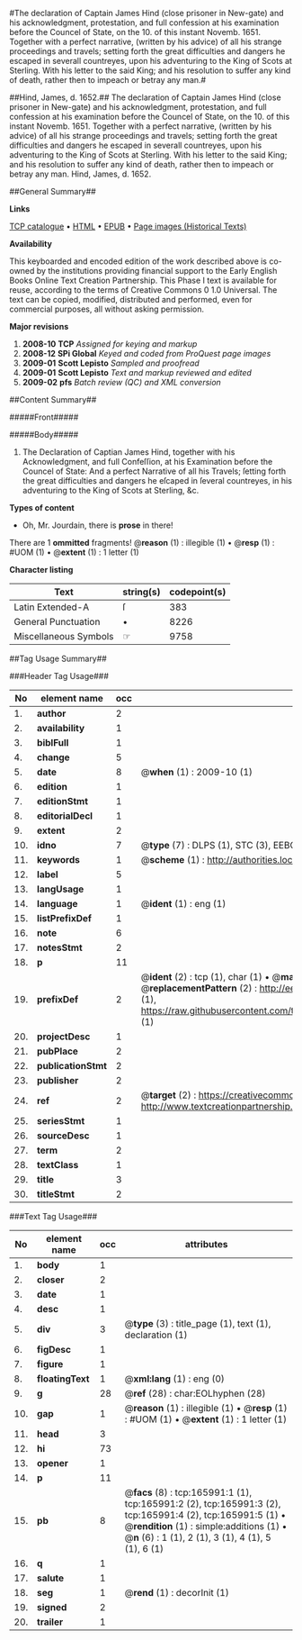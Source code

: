 #The declaration of Captain James Hind (close prisoner in New-gate) and his acknowledgment, protestation, and full confession at his examination before the Councel of State, on the 10. of this instant Novemb. 1651. Together with a perfect narrative, (written by his advice) of all his strange proceedings and travels; setting forth the great difficulties and dangers he escaped in severall countreyes, upon his adventuring to the King of Scots at Sterling. With his letter to the said King; and his resolution to suffer any kind of death, rather then to impeach or betray any man.#

##Hind, James, d. 1652.##
The declaration of Captain James Hind (close prisoner in New-gate) and his acknowledgment, protestation, and full confession at his examination before the Councel of State, on the 10. of this instant Novemb. 1651. Together with a perfect narrative, (written by his advice) of all his strange proceedings and travels; setting forth the great difficulties and dangers he escaped in severall countreyes, upon his adventuring to the King of Scots at Sterling. With his letter to the said King; and his resolution to suffer any kind of death, rather then to impeach or betray any man.
Hind, James, d. 1652.

##General Summary##

**Links**

[TCP catalogue](http://www.ota.ox.ac.uk/tcp/)  • 
[HTML](http://tei.it.ox.ac.uk/tcp/Texts-HTML/free/A86/A86363.html)  • 
[EPUB](http://tei.it.ox.ac.uk/tcp/Texts-EPUB/free/A86/A86363.epub) • 
[Page images (Historical Texts)](https://data.historicaltexts.jisc.ac.uk/view?pubId=eebo-99872842e&pageId=eebo-99872842e-165991-1)

**Availability**

This keyboarded and encoded edition of the
	       work described above is co-owned by the institutions
	       providing financial support to the Early English Books
	       Online Text Creation Partnership. This Phase I text is
	       available for reuse, according to the terms of Creative
	       Commons 0 1.0 Universal. The text can be copied,
	       modified, distributed and performed, even for
	       commercial purposes, all without asking permission.

**Major revisions**

1. __2008-10__ __TCP__ *Assigned for keying and markup*
1. __2008-12__ __SPi Global__ *Keyed and coded from ProQuest page images*
1. __2009-01__ __Scott Lepisto__ *Sampled and proofread*
1. __2009-01__ __Scott Lepisto__ *Text and markup reviewed and edited*
1. __2009-02__ __pfs__ *Batch review (QC) and XML conversion*

##Content Summary##

#####Front#####

#####Body#####

1. The Declaration of Captian James Hind, together with his Acknowledgment, and full Confeſſion, at his Examination before the Councel of State: And a perfect Narrative of all his Travels; ſetting forth the great difficulties and dangers he eſcaped in ſeveral countreyes, in his adventuring to the King of Scots at Sterling, &c.

**Types of content**

  * Oh, Mr. Jourdain, there is **prose** in there!

There are 1 **ommitted** fragments! 
 @__reason__ (1) : illegible (1)  •  @__resp__ (1) : #UOM (1)  •  @__extent__ (1) : 1 letter (1)

**Character listing**


|Text|string(s)|codepoint(s)|
|---|---|---|
|Latin Extended-A|ſ|383|
|General Punctuation|•|8226|
|Miscellaneous Symbols|☞|9758|

##Tag Usage Summary##

###Header Tag Usage###

|No|element name|occ|attributes|
|---|---|---|---|
|1.|__author__|2||
|2.|__availability__|1||
|3.|__biblFull__|1||
|4.|__change__|5||
|5.|__date__|8| @__when__ (1) : 2009-10 (1)|
|6.|__edition__|1||
|7.|__editionStmt__|1||
|8.|__editorialDecl__|1||
|9.|__extent__|2||
|10.|__idno__|7| @__type__ (7) : DLPS (1), STC (3), EEBO-CITATION (1), PROQUEST (1), VID (1)|
|11.|__keywords__|1| @__scheme__ (1) : http://authorities.loc.gov/ (1)|
|12.|__label__|5||
|13.|__langUsage__|1||
|14.|__language__|1| @__ident__ (1) : eng (1)|
|15.|__listPrefixDef__|1||
|16.|__note__|6||
|17.|__notesStmt__|2||
|18.|__p__|11||
|19.|__prefixDef__|2| @__ident__ (2) : tcp (1), char (1)  •  @__matchPattern__ (2) : ([0-9\-]+):([0-9IVX]+) (1), (.+) (1)  •  @__replacementPattern__ (2) : http://eebo.chadwyck.com/downloadtiff?vid=$1&page=$2 (1), https://raw.githubusercontent.com/textcreationpartnership/Texts/master/tcpchars.xml#$1 (1)|
|20.|__projectDesc__|1||
|21.|__pubPlace__|2||
|22.|__publicationStmt__|2||
|23.|__publisher__|2||
|24.|__ref__|2| @__target__ (2) : https://creativecommons.org/publicdomain/zero/1.0/ (1), http://www.textcreationpartnership.org/docs/. (1)|
|25.|__seriesStmt__|1||
|26.|__sourceDesc__|1||
|27.|__term__|2||
|28.|__textClass__|1||
|29.|__title__|3||
|30.|__titleStmt__|2||


###Text Tag Usage###

|No|element name|occ|attributes|
|---|---|---|---|
|1.|__body__|1||
|2.|__closer__|2||
|3.|__date__|1||
|4.|__desc__|1||
|5.|__div__|3| @__type__ (3) : title_page (1), text (1), declaration (1)|
|6.|__figDesc__|1||
|7.|__figure__|1||
|8.|__floatingText__|1| @__xml:lang__ (1) : eng (0)|
|9.|__g__|28| @__ref__ (28) : char:EOLhyphen (28)|
|10.|__gap__|1| @__reason__ (1) : illegible (1)  •  @__resp__ (1) : #UOM (1)  •  @__extent__ (1) : 1 letter (1)|
|11.|__head__|3||
|12.|__hi__|73||
|13.|__opener__|1||
|14.|__p__|11||
|15.|__pb__|8| @__facs__ (8) : tcp:165991:1 (1), tcp:165991:2 (2), tcp:165991:3 (2), tcp:165991:4 (2), tcp:165991:5 (1)  •  @__rendition__ (1) : simple:additions (1)  •  @__n__ (6) : 1 (1), 2 (1), 3 (1), 4 (1), 5 (1), 6 (1)|
|16.|__q__|1||
|17.|__salute__|1||
|18.|__seg__|1| @__rend__ (1) : decorInit (1)|
|19.|__signed__|2||
|20.|__trailer__|1||
